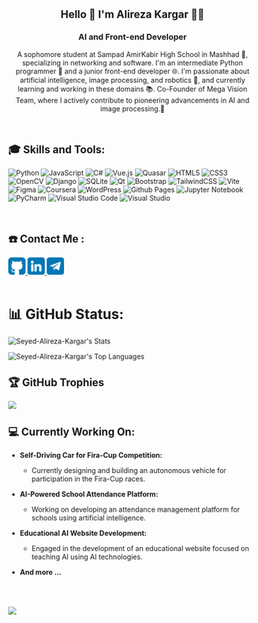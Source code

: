 <h2 align="center">Hello 👋 I'm Alireza Kargar 👨‍💻</h2>
<h3 align="center">AI and Front-end Developer</h3>
<p align="center">
A sophomore student at Sampad AmirKabir High School in Mashhad 🏫, specializing in networking and software. I'm an intermediate Python programmer 🐍 and a junior front-end developer 🌐. I'm passionate about artificial intelligence, image processing, and robotics 🤖, and currently learning and working in these domains 📚. Co-Founder of Mega Vision Team, where I actively contribute to pioneering advancements in AI and image processing.🚀</p>
<br/>
<h2>🎓 Skills and Tools:</h2>


![Python](https://img.shields.io/badge/python-3670A0?style=for-the-badge&logo=python&logoColor=ffdd54)
![JavaScript](https://img.shields.io/badge/javascript-%23323330.svg?style=for-the-badge&logo=javascript&logoColor=%23F7DF1E)
![C#](https://img.shields.io/badge/c%23-%23239120.svg?style=for-the-badge&logo=csharp&logoColor=white) 
![Vue.js](https://img.shields.io/badge/vuejs-%2335495e.svg?style=for-the-badge&logo=vuedotjs&logoColor=%234FC08D)
![Quasar](https://img.shields.io/badge/Quasar-16B7FB?style=for-the-badge&logo=quasar&logoColor=black)
![HTML5](https://img.shields.io/badge/html5-%23E34F26.svg?style=for-the-badge&logo=html5&logoColor=white)
![CSS3](https://img.shields.io/badge/css3-%231572B6.svg?style=for-the-badge&logo=css3&logoColor=white)
![OpenCV](https://img.shields.io/badge/opencv-%23white.svg?style=for-the-badge&logo=opencv&logoColor=white)
![Django](https://img.shields.io/badge/django-%23092E20.svg?style=for-the-badge&logo=django&logoColor=white)
![SQLite](https://img.shields.io/badge/sqlite-%2307405e.svg?style=for-the-badge&logo=sqlite&logoColor=white)
![Qt](https://img.shields.io/badge/Qt-%23217346.svg?style=for-the-badge&logo=Qt&logoColor=white)
![Bootstrap](https://img.shields.io/badge/bootstrap-%238511FA.svg?style=for-the-badge&logo=bootstrap&logoColor=white)
![TailwindCSS](https://img.shields.io/badge/tailwindcss-%2338B2AC.svg?style=for-the-badge&logo=tailwind-css&logoColor=white)
![Vite](https://img.shields.io/badge/vite-%23646CFF.svg?style=for-the-badge&logo=vite&logoColor=white)
![Figma](https://img.shields.io/badge/figma-%23F24E1E.svg?style=for-the-badge&logo=figma&logoColor=white)
![Coursera](https://img.shields.io/badge/Coursera-%230056D2.svg?style=for-the-badge&logo=Coursera&logoColor=white)
![WordPress](https://img.shields.io/badge/WordPress-%23117AC9.svg?style=for-the-badge&logo=WordPress&logoColor=white)
![Github Pages](https://img.shields.io/badge/github%20pages-121013?style=for-the-badge&logo=github&logoColor=white)
![Jupyter Notebook](https://img.shields.io/badge/jupyter-%23FA0F00.svg?style=for-the-badge&logo=jupyter&logoColor=white)
![PyCharm](https://img.shields.io/badge/pycharm-143?style=for-the-badge&logo=pycharm&logoColor=black&color=black&labelColor=green)
![Visual Studio Code](https://img.shields.io/badge/Visual%20Studio%20Code-0078d7.svg?style=for-the-badge&logo=visual-studio-code&logoColor=white)
![Visual Studio](https://img.shields.io/badge/Visual%20Studio-5C2D91.svg?style=for-the-badge&logo=visual-studio&logoColor=white)


<br>
<h2>☎️ Contact Me :</h2>
<a href="https://github.com/Seyed-Alireza-Kargar">
<img src="https://github.com/Seyed-Alireza-Kargar/Seyed-Alireza-Kargar/blob/main/icons/github.png?raw=true" width=35 alt="github">
</a>
<a href="www.linkedin.com/in/seyed-alireza-kargar">
<img src="https://github.com/Seyed-Alireza-Kargar/Seyed-Alireza-Kargar/blob/main/icons/linkedin.png?raw=true" width="35" alt="linkedin">
</a>
<a href="https://t.me/Alirza_kr">
<img src="https://github.com/Seyed-Alireza-Kargar/Seyed-Alireza-Kargar/blob/main/icons/telegram.png?raw=true" width="35" alt="telegram">
</a>

<br>
<!-- <h2>🌱 Currently Learning:</h2>
<h3 align="left">🔮 Python | 80%</h3>
<img align="left" src="https://github.com/Seyed-Alireza-Kargar/Seyed-Alireza-Kargar/blob/main/icons/blue-bar.jpg?raw=true" width="400px" height="16px">
<br>
<h3 align="left">🔮 OpenCV | 65%</h3>
<img align="left" src="https://github.com/Seyed-Alireza-Kargar/Seyed-Alireza-Kargar/blob/main/icons/blue-bar.jpg?raw=true" width="325px" height="16px">
<br>
<h3 align="left">🔮 Vue.js/Quasar | 55%</h3>
<img align="left" src="https://github.com/Seyed-Alireza-Kargar/Seyed-Alireza-Kargar/blob/main/icons/blue-bar.jpg?raw=true" width="275px" height="16px">
<br>
<h3 align="left">🔮 Bootstrap - Tailwind | 75%</h3>
<img align="left" src="https://github.com/Seyed-Alireza-Kargar/Seyed-Alireza-Kargar/blob/main/icons/blue-bar.jpg?raw=true" width="375px" height="16px">
<br>
<h3 align="left">🔮 Machine Learning | 30%</h3>
<img align="left" src="https://github.com/Seyed-Alireza-Kargar/Seyed-Alireza-Kargar/blob/main/icons/blue-bar.jpg?raw=true" width="150px" height="16px">
<br>
 -->
<br>

# 📊 GitHub Status:
![Seyed-Alireza-Kargar's Stats](https://github-readme-stats.vercel.app/api?username=Seyed-Alireza-Kargar&theme=ayu-mirage&show_icons=true&hide_border=false&count_private=true)

![Seyed-Alireza-Kargar's Top Languages](https://github-readme-stats.vercel.app/api/top-langs/?username=Seyed-Alireza-Kargar&theme=ayu-mirage&show_icons=true&hide_border=false&layout=compact)

## 🏆 GitHub Trophies
![](https://github-profile-trophy.vercel.app/?username=Seyed-Alireza-Kargar&theme=matrix&no-frame=false&no-bg=true&margin-w=4)

<h2>💻 Currently Working On: </h2>

- **Self-Driving Car for Fira-Cup Competition:**
  - Currently designing and building an autonomous vehicle for participation in the Fira-Cup races.

- **AI-Powered School Attendance Platform:**
  - Working on developing an attendance management platform for schools using artificial intelligence.

- **Educational AI Website Development:**
  - Engaged in the development of an educational website focused on teaching AI using AI technologies.

- **And more ...**




<br>
<br>

[![](https://visitcount.itsvg.in/api?id=Seyed-Alireza-Kargar&label=Profile%20Views&pretty=true)](https://visitcount.itsvg.in)

<!-- Proudly created with GPRM ( https://gprm.itsvg.in ) -->
